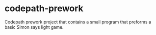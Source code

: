 # codepath-prework
Codepath prework project that contains a small program that preforms a basic Simon says light game.
